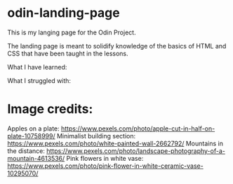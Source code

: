 # odin-landing-page

This is my langing page for the Odin Project. 

The landing page is meant to solidify knowledge of the basics of HTML and CSS that have been taught in the lessons. 

What I have learned: 

What I struggled with: 

# Image credits: 
Apples on a plate: https://www.pexels.com/photo/apple-cut-in-half-on-plate-10758999/
Minimalist building section: https://www.pexels.com/photo/white-painted-wall-2662792/
Mountains in the distance: https://www.pexels.com/photo/landscape-photography-of-a-mountain-4613536/
Pink flowers in white vase: https://www.pexels.com/photo/pink-flower-in-white-ceramic-vase-10295070/


